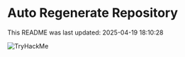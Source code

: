 # Auto Regenerate Repository

This README was last updated: 2025-04-19 18:10:28

 ![TryHackMe](https://tryhackme.com/badge/533634)